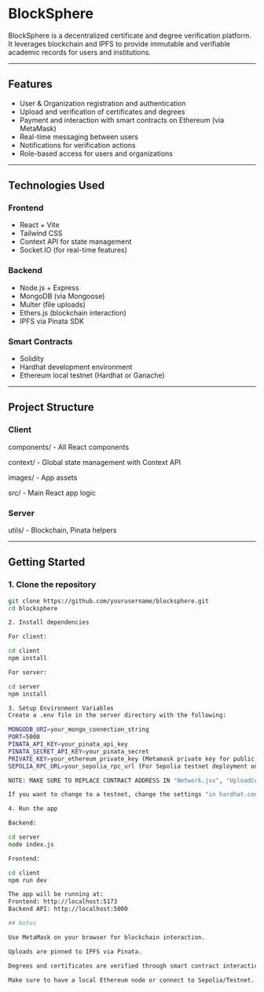 # BlockSphere

BlockSphere is a decentralized certificate and degree verification platform. It leverages blockchain and IPFS to provide immutable and verifiable academic records for users and institutions.

---

## Features

- User & Organization registration and authentication
- Upload and verification of certificates and degrees
- Payment and interaction with smart contracts on Ethereum (via MetaMask)
- Real-time messaging between users
- Notifications for verification actions
- Role-based access for users and organizations

---

## Technologies Used

### Frontend
- React + Vite
- Tailwind CSS
- Context API for state management
- Socket.IO (for real-time features)

### Backend
- Node.js + Express
- MongoDB (via Mongoose)
- Multer (file uploads)
- Ethers.js (blockchain interaction)
- IPFS via Pinata SDK

### Smart Contracts
- Solidity
- Hardhat development environment
- Ethereum local testnet (Hardhat or Ganache)

---

## Project Structure

### Client
components/ - All React components

context/ - Global state management with Context API

images/ - App assets

src/ - Main React app logic

### Server
utils/ - Blockchain, Pinata helpers

---
  
## Getting Started

### 1. Clone the repository

```bash
git clone https://github.com/yourusername/blocksphere.git
cd blocksphere

2. Install dependencies

For client:

cd client
npm install

For server:

cd server
npm install

3. Setup Environment Variables
Create a .env file in the server directory with the following:

MONGODB_URI=your_mongo_connection_string
PORT=5000
PINATA_API_KEY=your_pinata_api_key
PINATA_SECRET_API_KEY=your_pinata_secret
PRIVATE_KEY=your_ethereum_private_key (Metamask private key for public deployment to a testnet)
SEPOLIA_RPC_URL=your_sepolia_rpc_url (For Sepolia testnet deployment only)

NOTE: MAKE SURE TO REPLACE CONTRACT ADDRESS IN "Network.jsx", "UploadCertificate.jsx" and "UploadDegree.jsx"

If you want to change to a testnet, change the settings "in hardhat.config.js".

4. Run the app

Backend:

cd server
node index.js

Frontend:

cd client
npm run dev

The app will be running at:
Frontend: http://localhost:5173
Backend API: http://localhost:5000

## Notes

Use MetaMask on your browser for blockchain interaction.

Uploads are pinned to IPFS via Pinata.

Degrees and certificates are verified through smart contract interaction.

Make sure to have a local Ethereum node or connect to Sepolia/Testnet.